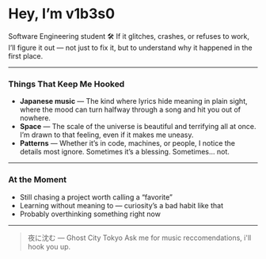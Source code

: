 # Hey, I’m v1b3s0

Software Engineering student
🛠 If it glitches, crashes, or refuses to work, I’ll figure it out — not just to fix it, but to understand why it happened in the first place.  

---

### Things That Keep Me Hooked
- **Japanese music** — The kind where lyrics hide meaning in plain sight, where the mood can turn halfway through a song and hit you out of nowhere.
- **Space** — The scale of the universe is beautiful and terrifying all at once. I’m drawn to that feeling, even if it makes me uneasy.  
- **Patterns** — Whether it’s in code, machines, or people, I notice the details most ignore. Sometimes it’s a blessing. Sometimes… not.

---

### At the Moment
- Still chasing a project worth calling a “favorite”  
- Learning without meaning to — curiosity’s a bad habit like that  
- Probably overthinking something right now

---

> 夜に沈む — Ghost City Tokyo
> Ask me for music reccomendations, i'll hook you up.

